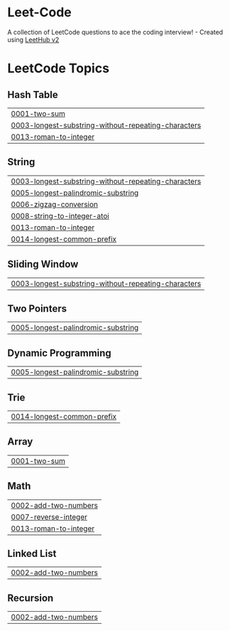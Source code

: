 # Leet-Code
A collection of LeetCode questions to ace the coding interview! - Created using [LeetHub v2](https://github.com/arunbhardwaj/LeetHub-2.0)

<!---LeetCode Topics Start-->
# LeetCode Topics
## Hash Table
|  |
| ------- |
| [0001-two-sum](https://github.com/BajorskiPatrick/Leet-Code/tree/master/0001-two-sum) |
| [0003-longest-substring-without-repeating-characters](https://github.com/BajorskiPatrick/Leet-Code/tree/master/0003-longest-substring-without-repeating-characters) |
| [0013-roman-to-integer](https://github.com/BajorskiPatrick/Leet-Code/tree/master/0013-roman-to-integer) |
## String
|  |
| ------- |
| [0003-longest-substring-without-repeating-characters](https://github.com/BajorskiPatrick/Leet-Code/tree/master/0003-longest-substring-without-repeating-characters) |
| [0005-longest-palindromic-substring](https://github.com/BajorskiPatrick/Leet-Code/tree/master/0005-longest-palindromic-substring) |
| [0006-zigzag-conversion](https://github.com/BajorskiPatrick/Leet-Code/tree/master/0006-zigzag-conversion) |
| [0008-string-to-integer-atoi](https://github.com/BajorskiPatrick/Leet-Code/tree/master/0008-string-to-integer-atoi) |
| [0013-roman-to-integer](https://github.com/BajorskiPatrick/Leet-Code/tree/master/0013-roman-to-integer) |
| [0014-longest-common-prefix](https://github.com/BajorskiPatrick/Leet-Code/tree/master/0014-longest-common-prefix) |
## Sliding Window
|  |
| ------- |
| [0003-longest-substring-without-repeating-characters](https://github.com/BajorskiPatrick/Leet-Code/tree/master/0003-longest-substring-without-repeating-characters) |
## Two Pointers
|  |
| ------- |
| [0005-longest-palindromic-substring](https://github.com/BajorskiPatrick/Leet-Code/tree/master/0005-longest-palindromic-substring) |
## Dynamic Programming
|  |
| ------- |
| [0005-longest-palindromic-substring](https://github.com/BajorskiPatrick/Leet-Code/tree/master/0005-longest-palindromic-substring) |
## Trie
|  |
| ------- |
| [0014-longest-common-prefix](https://github.com/BajorskiPatrick/Leet-Code/tree/master/0014-longest-common-prefix) |
## Array
|  |
| ------- |
| [0001-two-sum](https://github.com/BajorskiPatrick/Leet-Code/tree/master/0001-two-sum) |
## Math
|  |
| ------- |
| [0002-add-two-numbers](https://github.com/BajorskiPatrick/Leet-Code/tree/master/0002-add-two-numbers) |
| [0007-reverse-integer](https://github.com/BajorskiPatrick/Leet-Code/tree/master/0007-reverse-integer) |
| [0013-roman-to-integer](https://github.com/BajorskiPatrick/Leet-Code/tree/master/0013-roman-to-integer) |
## Linked List
|  |
| ------- |
| [0002-add-two-numbers](https://github.com/BajorskiPatrick/Leet-Code/tree/master/0002-add-two-numbers) |
## Recursion
|  |
| ------- |
| [0002-add-two-numbers](https://github.com/BajorskiPatrick/Leet-Code/tree/master/0002-add-two-numbers) |
<!---LeetCode Topics End-->